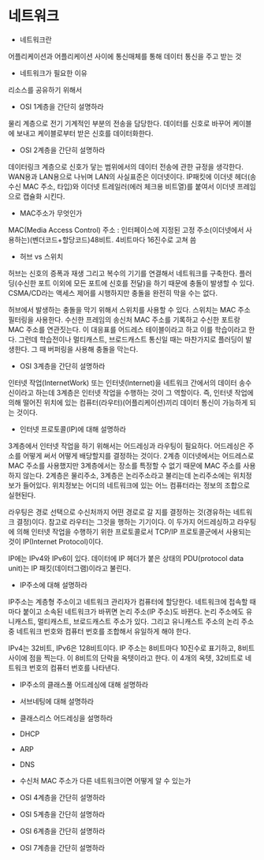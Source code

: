 # 네트워크

- 네트워크란

어플리케이션과 어플리케이션 사이에 통신매체를 통해 데이터 통신을 주고 받는 것

- 네트워크가 필요한 이유

리소스를 공유하기 위해서

<!-- - OSI 참조 모델이 무엇인가

데이터 통신 모델을 7계층으로 나눈것. 표준은 아니다. 사실 표준 프로토콜은 TCP/IP. 위에서부터

7 응용 : 네트워크 서비스를 제공(http, ftp 프로토콜)

6 표현 : 데이터의 형식 결정

5 세션 : 데이터의 송수신의 순서 관리

4 전송 : 신뢰성이 높은 전송을 시행

3 네트워크 : 전송 규칙과 수신처를 결정

2 데이터링크 : 인접기기 사이의 데이터 전송을 제어, 이더넷

1 물리 : 전기 기계적인 부분의 전송

- TCP/IP 모델에 사용되고 있는 프로토콜을 설명하라

  - 4 애플리케이션 계층(OSI 7,6,5) : HTTP, FTP, SMTP

  - 3 트랜스포츠 계층(OSI 4) : TCP, UDP

  TCP는 신뢰성 높음, UDP는 신뢰성 낮지만 빠름(동영상)

  - 2 인터넷 계층(OSI 3) : IP, ARP, ICMP

  - 1 인터페이스(네트워크) 계층 : (이더넷) -->

- OSI 1계층을 간단히 설명하라

물리 계층으로 전기 기계적인 부분의 전송을 담당한다. 데이터를 신호로 바꾸어 케이블에 보내고 케이블로부터 받은 신호를 데이터화한다.

- OSI 2계층을 간단히 설명하라

데이터링크 계층으로 신호가 닿는 범위에서의 데이터 전송에 관한 규정을 생각한다. WAN용과 LAN용으로 나뉘며 LAN의 사실표준은 이더넷이다. IP패킷에 이더넷 헤더(송수신 MAC 주소, 타입)와 이더넷 트레일러(에러 체크용 비트열)를 붙여서 이더넷 프레임으로 캡슐화 시킨다.

- MAC주소가 무엇인가

MAC(Media Access Control) 주소 : 인터페이스에 지정된 고정 주소(이더넷에서 사용하는)(벤더코드+할당코드)48비트. 4비트마다 16진수로 고쳐 씀

- 허브 vs 스위치

허브는 신호의 증폭과 재생 그리고 복수의 기기를 연결해서 네트워크를 구축한다. 플러딩(수신한 포트 이외에 모든 포트에 신호를 전달)을 하기 때문에
충돌이 발생할 수 있다. CSMA/CD라는 액세스 제어를 시행하지만 충돌을 완전히 막을 수는 없다.

허브에서 발생하는 충돌을 막기 위해서 스위치를 사용할 수 있다. 스위치는 MAC 주소 필터링을 사용한다. 수신한 프레임의 송신처 MAC 주소를 기록하고 수신한 포트랑 MAC 주소를 연관짓는다. 이 대응표를 어드레스 테이블이라고 하고 이를 학습이라고 한다. 그런데 학습전이나 멀티캐스트, 브로드캐스트 통신일 때는 마찬가지로 플러딩이 발생한다. 그 때 버퍼링을 사용해 충돌을 막는다.

- OSI 3계층을 간단히 설명하라

인터넷 작업(InternetWork) 또는 인터넷(Internet)을 네트워크 간에서의 데이터 송수신이라고 하는데 3계층은 인터넷 작업을 수행하는 것이 그 역할이다. 즉, 인터넷 작업에 의해 떨어진 위치에 있는 컴퓨터(라우터)(어플리케이션)끼리 데이터 통신이 가능하게 되는 것이다.

- 인터넷 프로토콜(IP)에 대해 설명하라

3계층에서 인터넷 작업을 하기 위해서는 어드레싱과 라우팅이 필요하다.
어드레싱은 주소를 어떻게 써서 어떻게 배당할지를 결정하는 것이다. 2계층 이더넷에서는 어드레스로 MAC 주소를 사용했지만 3계층에서는 장소를 특정할 수 없기 때문에 MAC 주소를 사용하지 않는다. 2계층은 물리주소, 3계층은 논리주소라고 불리는데 논리주소에는 위치정보가 들어있다. 위치정보는 어디의 네트워크에 있는 어느 컴퓨터라는 정보의 조합으로 실현된다.

라우팅은 경로 선택으로 수신처까지 어떤 경로로 갈 지를 결정하는 것(경유하는 네트워크 결정)이다. 참고로 라우터는 그것을 행하는 기기이다.
이 두가지 어드레싱하고 라우팅에 의해 인터넷 작업을 수행하기 위한 프로토콜로서 TCP/IP 프로토콜군에서 사용되는 것이 IP(Internet Protocol)이다.

IP에는 IPv4와 IPv6이 있다. 데이터에 IP 헤더가 붙은 상태의 PDU(protocol data unit)는 IP 패킷(데이터그램)이라고 불린다.

- IP주소에 대해 설명하라

IP주소는 계층형 주소이고 네트워크 관리자가 컴퓨터에 할당한다. 네트워크에 접속할 때마다 붙이고 소속된 네트워크가 바뀌면 논리 주소(IP 주소)도 바뀐다. 논리 주소에도 유니캐스트, 멀티캐스트, 브로드캐스트 주소가 있다. 그리고 유니캐스트 주소의 논리 주소 중 네트워크 번호와 컴퓨터 번호를 조합해서 유일하게 해야 한다.

IPv4는 32비트, IPv6은 128비트이다. IP 주소는 8비트마다 10진수로 표기하고, 8비트 사이에 점을 찍는다. 이 8비트의 단락을 옥텟이라고 한다. 이 4개의 옥텟, 32비트로 네트워크 번호의 컴퓨터 번호를 나타낸다.

- IP주소의 클래스풀 어드레싱에 대해 설명하라

- 서브네팅에 대해 설명하라

- 클래스리스 어드레싱을 설명하라

- DHCP

- ARP

- DNS

- 수신처 MAC 주소가 다른 네트워크이면 어떻게 알 수 있는가

- OSI 4계층을 간단히 설명하라
- OSI 5계층을 간단히 설명하라
- OSI 6계층을 간단히 설명하라
- OSI 7계층을 간단히 설명하라
